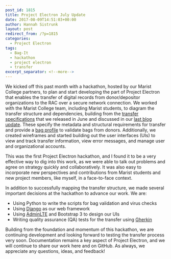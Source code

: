 ```yaml
---
post_id: 1815
title: Project Electron July Update
date: 2017-08-09T14:51:03+00:00
author: Hannah Sistrunk
layout: post
redirect_from: /?p=1815
categories:
  - Project Electron
tags:
  - Bag-It
  - hackathon
  - project electron
  - transfer
excerpt_separator: <!--more-->
---
```

We kicked off this past month with a hackathon, hosted by our Marist College partners, to plan and start developing the part of Project Electron that enables the transfer of digital records from donor/depositor organizations to the RAC over a secure network connection. We worked with the Marist College team, including Marist students, to diagram the transfer structure and dependencies, building from the [transfer specifications](https://github.com/RockefellerArchiveCenter/project_electron/tree/master/transfer) that we released in June and discussed in our [last blog update](http://blog.rockarch.org/?p=1784). These specify the metadata and structural requirements for transfer and provide a [bag profile](https://github.com/ruebot/bagit-profiles) to validate bags from donors. Additionally, we created wireframes and started building out the user interfaces (UIs) to view and track transfer information, view error messages, and manage user and organizational accounts.<!--more-->

This was the first Project Electron hackathon, and I found it to be a very effective way to dig into this work, as we were able to talk out problems and agree on strategy quickly and collaboratively. It was also easy to incorporate new perspectives and contributions from Marist students and new project members, like myself, in a face-to-face context.

In addition to successfully mapping the transfer structure, we made several important decisions at the hackathon to advance our work. We are:


* Using Python to write the scripts for bag validation and virus checks
* Using [Django](https://www.djangoproject.com/) as our web framework
* Using [AdminLTE](https://adminlte.io/) and Bootstrap 3 to design our UIs
* Writing quality assurance (QA) tests for the transfer using [Gherkin](https://github.com/cucumber/cucumber/wiki/Gherkin)

Building from the foundation and momentum of this hackathon, we are continuing development and looking forward to testing the transfer process very soon. Documentation remains a key aspect of Project Electron, and we will continue to share our work here and on GitHub. As always, we appreciate any questions, ideas, and feedback!
